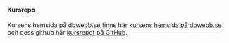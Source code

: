 #### Kursrepo

Kursens hemsida på dbwebb.se finns här [kursens hemsida på dbwebb.se](https://dbwebb.se/kurser/javascript1-v2) och dess github här [kursrepot på GitHub](https://github.com/dbwebb-se/design).
